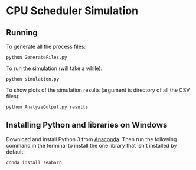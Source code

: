 # CPU Scheduler Simulation

## Running

To generate all the process files:

    python GenerateFiles.py

To run the simulation (will take a while):

    python simulation.py

To show plots of the simulation results (argument is directory of all the CSV
files):

    python AnalyzeOutput.py results

## Installing Python and libraries on Windows

Download and install Python 3 from
[Anaconda](https://www.continuum.io/downloads). Then run the following command
in the terminal to install the one library that isn't installed by default:

    conda install seaborn
